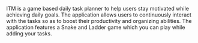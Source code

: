 ITM is a game based daily task planner to help users stay motivated while achieving daily goals. The application allows users to continuously interact with the tasks so as to boost their productivity and organizing abilities. The application features a Snake and Ladder game which you can play while adding your tasks.
